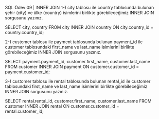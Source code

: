 SQL Ödev 09 | INNER JOIN
1-) city tablosu ile country tablosunda bulunan şehir (city) ve ülke (country) isimlerini birlikte görebileceğimiz INNER JOIN sorgusunu yazınız.


SELECT city, country
FROM city
INNER JOIN country ON city.country_id = country.country_id;




2-) customer tablosu ile payment tablosunda bulunan payment_id ile customer tablosundaki first_name ve last_name isimlerini birlikte görebileceğimiz INNER JOIN sorgusunu yazınız.


SELECT payment.payment_id, customer.first_name, customer.last_name
FROM customer
INNER JOIN payment ON customer.customer_id = payment.customer_id;




3-) customer tablosu ile rental tablosunda bulunan rental_id ile customer tablosundaki first_name ve last_name isimlerini birlikte görebileceğimiz INNER JOIN sorgusunu yazınız.


SELECT rental.rental_id, customer.first_name, customer.last_name
FROM customer
INNER JOIN rental ON customer.customer_id = rental.customer_id;
